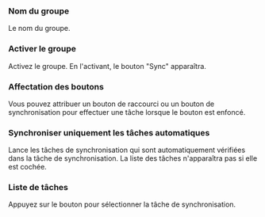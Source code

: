 ### Nom du groupe

Le nom du groupe.

### Activer  le groupe

Activez le groupe. En l'activant, le bouton "Sync" apparaîtra.

### Affectation des boutons

Vous pouvez attribuer un bouton de raccourci ou un bouton de synchronisation pour effectuer une tâche lorsque le bouton est enfoncé.

### Synchroniser  uniquement les tâches automatiques     

Lance les tâches de synchronisation qui sont automatiquement vérifiées dans la tâche de synchronisation. La liste des tâches n'apparaîtra pas si elle est cochée.

### Liste de tâches

Appuyez sur le bouton pour sélectionner la tâche de synchronisation.